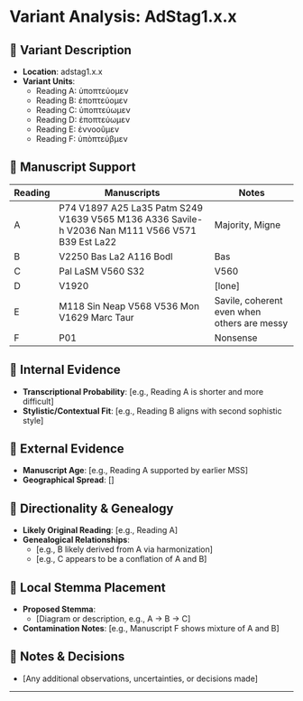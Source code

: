 # Variant Analysis: AdStag1.x.x

## 📌 Variant Description
- **Location**: adstag1.x.x
- **Variant Units**: 
  - Reading A: ὑποπτεύομεν
  - Reading B: ἐποπτεύομεν
  - Reading C: ὑποπτεύωμεν
  - Reading D: ἐποπτεύωμεν
  - Reading E: ἐννοοῦμεν
  - Reading F: ὑπὸπτεύβμεν

## 🧬 Manuscript Support
| Reading | Manuscripts | Notes |
|--------|-------------|-------|
| A      | P74 V1897 A25 La35 Patm S249 V1639 V565 M136 A336 Savile-h V2036 Nan M111 V566 V571 B39 Est La22 | Majority, Migne |
| B      | V2250 Bas La2 A116 Bodl | Bas |
| C      | Pal LaSM V560 S32 | V560 |
| D      | V1920  | [lone] |
| E      | M118 Sin Neap V568 V536 Mon V1629 Marc Taur | Savile, coherent even when others are messy |
| F      | P01 | Nonsense |

## 🧠 Internal Evidence
- **Transcriptional Probability**: [e.g., Reading A is shorter and more difficult]
- **Stylistic/Contextual Fit**: [e.g., Reading B aligns with second sophistic style]

## 🧭 External Evidence
- **Manuscript Age**: [e.g., Reading A supported by earlier MSS]
- **Geographical Spread**: []

## 🔄 Directionality & Genealogy
- **Likely Original Reading**: [e.g., Reading A]
- **Genealogical Relationships**:
  - [e.g., B likely derived from A via harmonization]
  - [e.g., C appears to be a conflation of A and B]

## 🌿 Local Stemma Placement
- **Proposed Stemma**:
  - [Diagram or description, e.g., A → B → C]
- **Contamination Notes**: [e.g., Manuscript F shows mixture of A and B]

## 📝 Notes & Decisions
- [Any additional observations, uncertainties, or decisions made]

---